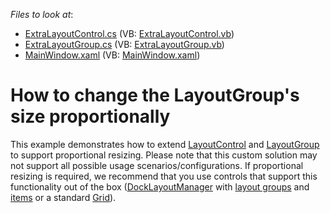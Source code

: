 <!-- default file list -->
*Files to look at*:

* [ExtraLayoutControl.cs](./CS/LayoutControl/DXSample/ExtraLayoutControl.cs) (VB: [ExtraLayoutControl.vb](./VB/LayoutControl/DXSample/ExtraLayoutControl.vb))
* [ExtraLayoutGroup.cs](./CS/LayoutControl/DXSample/ExtraLayoutGroup.cs) (VB: [ExtraLayoutGroup.vb](./VB/LayoutControl/DXSample/ExtraLayoutGroup.vb))
* [MainWindow.xaml](./CS/LayoutControl/MainWindow.xaml) (VB: [MainWindow.xaml](./VB/LayoutControl/MainWindow.xaml))
<!-- default file list end -->
# How to change the LayoutGroup's size proportionally


This example demonstrates how to extend [LayoutControl](https://docs.devexpress.com/WPF/DevExpress.Xpf.LayoutControl.LayoutControl) and [LayoutGroup](https://docs.devexpress.com/WPF/DevExpress.Xpf.LayoutControl.LayoutGroup) to support proportional resizing. Please note that this custom solution may not support all possible usage scenarios/configurations. If proportional resizing is required, we recommend that you use controls that support this functionality out of the box ([DockLayoutManager](https://docs.devexpress.com/WPF/6820/controls-and-libraries/layout-management/dock-windows/getting-started/dock-layout-manager) with [layout groups](https://docs.devexpress.com/WPF/6824/controls-and-libraries/layout-management/dock-windows/docking-functionality/layout-groups) and [items](https://docs.devexpress.com/WPF/7223/controls-and-libraries/layout-management/dock-windows/layout-items) or a standard [Grid](https://docs.microsoft.com/en-us/dotnet/api/system.windows.controls.grid)).

